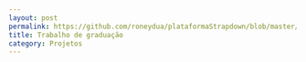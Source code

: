 ```yaml
---
layout: post
permalink: https://github.com/roneydua/plataformaStrapdown/blob/master/docs/index.md
title: Trabalho de graduação
category: Projetos
---
```

